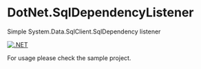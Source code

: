 # DotNet.SqlDependencyListener
Simple System.Data.SqlClient.SqlDependency listener

[![.NET](https://github.com/adeotek/DotNet.SqlDependencyListener/actions/workflows/dotnet.yml/badge.svg?branch=main)](https://github.com/adeotek/DotNet.SqlDependencyListener/actions/workflows/dotnet.yml)

For usage please check the sample project.
